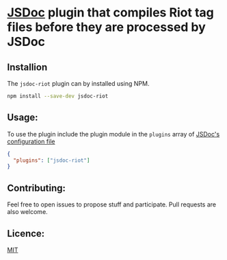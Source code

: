 # [JSDoc](http://usejsdoc.org/) plugin that compiles Riot tag files before they are processed by JSDoc

## Installion

The ``` jsdoc-riot ``` plugin can by installed using NPM.

```bash
npm install --save-dev jsdoc-riot
```

## Usage:

To use the plugin include the plugin module in the ``` plugins ``` array of [JSDoc's configuration file](http://usejsdoc.org/about-configuring-jsdoc.html)

```json
{
  "plugins": ["jsdoc-riot"]
}
```

## Contributing:

Feel free to open issues to propose stuff and participate. Pull requests are also welcome.

## Licence:

[MIT](http://en.wikipedia.org/wiki/MIT_License)
